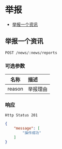 # 举报

- [举报一个资讯](#举报一个资讯)

## 举报一个资讯

```
POST /news/:news/reports
```

### 可选参数

| 名称 | 描述 |
|:----:|:-----|
| reason | 举报理由 |

### 响应

```
Http Status 201
```

```json
{
    "message": [
        "操作成功"
    ]
}
```
